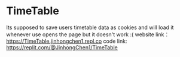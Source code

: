 # TimeTable
Its supposed to save users timetable data as cookies and will load it whenever use opens the page but it doesn't work :(
website link： https://TimeTable.jinhongchen1.repl.co
code link:  https://replit.com/@JinhongChen1/TimeTable

